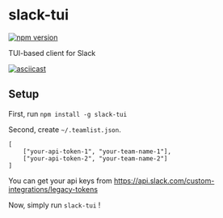 # slack-tui
[![npm version](https://badge.fury.io/js/slack-tui.svg)](https://badge.fury.io/js/slack-tui)

TUI-based client for Slack

[![asciicast](https://asciinema.org/a/140077.png)](https://asciinema.org/a/140077)

## Setup

First, run `npm install -g slack-tui`

Second, create `~/.teamlist.json`.

```
[
	["your-api-token-1", "your-team-name-1"],
	["your-api-token-2", "your-team-name-2"]
]
```

You can get your api keys from https://api.slack.com/custom-integrations/legacy-tokens

Now, simply run `slack-tui` !
